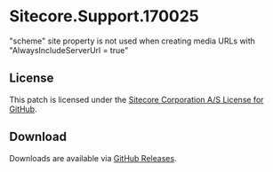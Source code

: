 # Sitecore.Support.170025
&quot;scheme&quot; site property is not used when creating media URLs with &quot;AlwaysIncludeServerUrl = true&quot;

## License  
This patch is licensed under the [Sitecore Corporation A/S License for GitHub](https://github.com/sitecoresupport/Sitecore.Support.170025/blob/master/LICENSE).  

## Download  
Downloads are available via [GitHub Releases](https://github.com/sitecoresupport/Sitecore.Support.170025/releases).  

